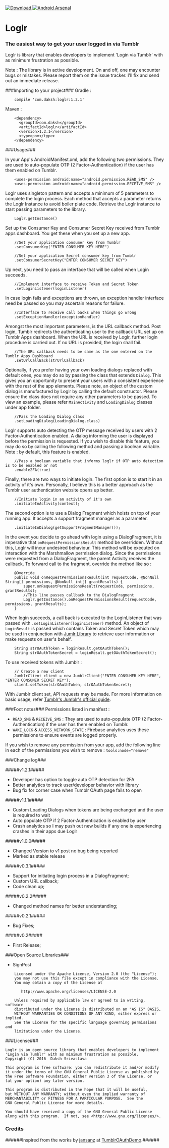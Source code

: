 [ ![Download](https://api.bintray.com/packages/dakshsrivastava/maven/Loglr/images/download.svg) ](https://bintray.com/dakshsrivastava/maven/Loglr/_latestVersion) [![Android Arsenal](https://img.shields.io/badge/Android%20Arsenal-Loglr-green.svg?style=true)](https://android-arsenal.com/details/1/3265)
# Loglr #
### The easiest way to get your user logged in via Tumblr ###

Loglr is library that enables developers to implement 'Login via Tumblr' with as minimum frustration as possible.

Note : The library is in active development. On and off, one may encounter bugs or mistakes. Please report them on the issue tracker. I'll fix and send out an immediate release.

###Importing to your project###
Gradle : 
        
        compile 'com.daksh:loglr:1.2.1'

Maven : 

        <dependency>
          <groupId>com.daksh</groupId>
          <artifactId>loglr</artifactId>
          <version>1.2.1</version>
          <type>pom</type>
        </dependency>

###Usage###

In your App's AndroidManifest.xml, add the following two permissions. They are used to auto-populate OTP (2 Factor-Authentication) if the user has them enabled on Tumblr.
        
        <uses-permission android:name="android.permission.READ_SMS" />
        <uses-permission android:name="android.permission.RECEIVE_SMS" />

Loglr uses singleton pattern and accepts a minimum of 5 parameters to complete the login process. Each method that accepts a parameter returns the Loglr Instance to avoid boiler plate code.
Retrieve the Loglr instance to start passing parameters to the library. 

        Loglr.getInstance()

Set up the Consumer Key and Consumer Secret Key received from Tumblr apps dashboard. You get these when you set up a new app.
 
        //Set your application consumer key from Tumblr
        .setConsumerKey("ENTER CONSUMER KEY HERE")
         
        //Set your application Secret consumer key from Tumblr
        .setConsumerSecretKey("ENTER CONSUMER SECRET KEY")

Up next, you need to pass an interface that will be called when Login succeeds.
  
        //Implement interface to receive Token and Secret Token
        .setLoginListener(loginListener) 

In case login fails and exceptions are thrown, an exception handler interface need be passed so you may ascertain reasons for failure.

        //Interface to receive call backs when things go wrong
        .setExceptionHandler(exceptionHandler)

Amongst the most important parameters, is the URL callback method. Post login, Tumblr redirects the authenticating user to the callback URL set up on Tumblr Apps dashboard. When the URL is received by Loglr, further login procedure is carried out. If no URL is provided, the login shall fail.

        //The URL callback needs to be same as the one entered on the Tumblr Apps Dashboard
        .setUrlCallBack(strUrlCallback)

Optionally, if you prefer having your own loading dialogs replaced with default ones, you may do so by passing the class that extends `Dialog`. This gives you an opportunity to present your users with a consistent experience with the rest of the app elements.
Please note, an object of the custom dialog is manufactured by Loglr by calling the default constructor. Please ensure the class does not require any other parameters to be passed. To view an example, please refer `MainActivity` and `LoadingDialog` classes under app folder.
        
        //Pass the Loading Dialog class
        .setLoadingDialog(LoadingDialog.class)

Loglr supports auto detecting the OTP message received by users with 2 Factor-Authentication enabled. A dialog informing the user is displayed before the permission is requested. If you wish to disable this feature, you may do so by calling the following method and passing a boolean variable. Note : by default, this feature is enabled.    

        //Pass a boolean variable that informs loglr if OTP auto detection is to be enabled or not
        .enable2FA(true)

Finally, there are two ways to initiate login. The first option is to start it in an activity of it's own. Personally, I believe this is a better approach as the Tumblr user authentication website opens up better. 

        //Initiate login in an activity of it's own
        .initiateInActivity(context);

The second option is to use a Dialog Fragment which hoists on top of your running app. It accepts a support fragment manager as a parameter.
        
        .initiateInDialog(getSupportFragmentManager());

In the event you decide to go ahead with login using a DialogFragment, it is imperative that `onRequestPermissionsResult` method be overridden. Without this, Loglr will incur undesired behaviour. This method will be executed on interaction with the Marshmallow permission dialog. Since the permissions were requested from a DialogFragment, the parent Activity receives the callback. To forward call to the fragment, override the method like so :
        
        @Override
        public void onRequestPermissionsResult(int requestCode, @NonNull String[] permissions, @NonNull int[] grantResults) {
            super.onRequestPermissionsResult(requestCode, permissions, grantResults);
            //This line passes callback to the DialogFragment
            Loglr.getInstance().onRequestPermissionsResult(requestCode, permissions, grantResults);
        }

When login succeeds, a call back is executed to the LoginListener that was passed with `.setLoginListener(loginListener)` method. An object of `LoginResult` is passed which contains Token and Secret Token  which may be used in conjunction with [Jumlr Library](https://github.com/tumblr/jumblr) to retrieve user information or make requests on user's behalf.

        String strOAuthToken = loginResult.getOAuthToken();
        String strOAuthTokenSecret = loginResult.getOAuthTokenSecret();

To use received tokens with Jumblr :
        
        // Create a new client
        JumblrClient client = new JumblrClient("ENTER CONSUMER KEY HERE", "ENTER CONSUMER SECRET KEY");
        client.setToken(strOAuthToken, strOAuthTokenSecret);

With Jumblr client set, API requests may be made. For more information on basic usage, refer [Tumblr's Jumblr's official guide](https://github.com/tumblr/jumblr).

###Foot notes###
Permissions listed in manifest :
* `READ_SMS` & `RECEIVE_SMS` : They are used to auto-populate OTP (2 Factor-Authentication) if the user has them enabled on Tumblr.
* `WAKE_LOCK` & `ACCESS_NETWORK_STATE` : Firebase analytics uses these permissions to ensure events are logged properly.

If you wish to remove any permission from your app, add the following line in each of the permissions you wish to remove : `tools:node="remove"`

###Change log###

#####v1.2.1#####
* Developer has option to toggle auto OTP detection for 2FA
* Better analytics to track user/developer behavior with library
* Bug fix for corner case when Tumblr OAuth page fails to open

#####v1.1.1#####
* Custom Loading Dialogs when tokens are being exchanged and the user is required to wait
* Auto populate OTP if 2 Factor-Authentication is enabled by user
* Crash analytics so I may push out new builds if any one is experiencing crashes in their apps due Loglr 

#####v1.0.0#####
* Changed Version to v1 post no bug being reported
* Marked as stable release

#####v0.3.1#####
* Support for initiating login process in a DialogFragment;
* Custom URL callback;
* Code clean up;

#####v0.2.2#####
* Changed method names for better understanding;

#####v0.2.1#####
* Bug Fixes;

#####v0.2#####
* First Release;

###Open Source Libraries###

* SignPost

```
    Licensed under the Apache License, Version 2.0 (the "License");
    you may not use this file except in compliance with the License.
    You may obtain a copy of the License at

       http://www.apache.org/licenses/LICENSE-2.0
    
    Unless required by applicable law or agreed to in writing, software
    distributed under the License is distributed on an "AS IS" BASIS,
    WITHOUT WARRANTIES OR CONDITIONS OF ANY KIND, either express or implied.
    See the License for the specific language governing permissions and
    limitations under the License.
```

###License###


    Loglr is an open source library that enables developers to implement 'Login via Tumblr' with as minimum frustration as possible.
    Copyright (C) 2016  Daksh Srivastava

    This program is free software: you can redistribute it and/or modify
    it under the terms of the GNU General Public License as published by
    the Free Software Foundation, either version 3 of the License, or
    (at your option) any later version.

    This program is distributed in the hope that it will be useful,
    but WITHOUT ANY WARRANTY; without even the implied warranty of
    MERCHANTABILITY or FITNESS FOR A PARTICULAR PURPOSE.  See the
    GNU General Public License for more details.

    You should have received a copy of the GNU General Public License
    along with this program.  If not, see <http://www.gnu.org/licenses/>.

### Credits ####
######Inspired from the works by [jansanz](https://github.com/jansanz) at [TumblrOAuthDemo](https://github.com/jansanz/TumblrOAuthDemo).######